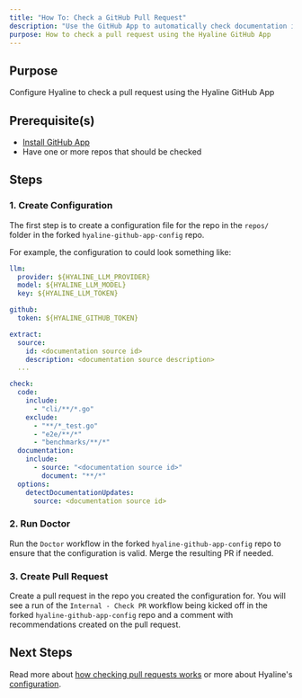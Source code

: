 ```yaml
---
title: "How To: Check a GitHub Pull Request"
description: "Use the GitHub App to automatically check documentation in pull requests using Hyaline."
purpose: How to check a pull request using the Hyaline GitHub App
---
```

## Purpose
Configure Hyaline to check a pull request using the Hyaline GitHub App

## Prerequisite(s)
- [Install GitHub App](./install-github-app.md)
- Have one or more repos that should be checked

## Steps

### 1. Create Configuration
The first step is to create a configuration file for the repo in the `repos/` folder in the forked `hyaline-github-app-config` repo.

For example, the configuration to could look something like:

```yml
llm:
  provider: ${HYALINE_LLM_PROVIDER}
  model: ${HYALINE_LLM_MODEL}
  key: ${HYALINE_LLM_TOKEN}

github:
  token: ${HYALINE_GITHUB_TOKEN}

extract:
  source:
    id: <documentation source id>
    description: <documentation source description>
  ...

check:
  code:
    include:
      - "cli/**/*.go"
    exclude:
      - "**/*_test.go"
      - "e2e/**/*"
      - "benchmarks/**/*"
  documentation:
    include:
      - source: "<documentation source id>"
        document: "**/*"
  options:
    detectDocumentationUpdates:
      source: <documentation source id>
```

### 2. Run Doctor
Run the `Doctor` workflow in the forked `hyaline-github-app-config` repo to ensure that the configuration is valid. Merge the resulting PR if needed.

### 3. Create Pull Request
Create a pull request in the repo you created the configuration for. You will see a run of the `Internal - Check PR` workflow being kicked off in the forked `hyaline-github-app-config` repo and a comment with recommendations created on the pull request.

## Next Steps
Read more about [how checking pull requests works](../explanation/check.md) or more about Hyaline's [configuration](../reference/config.md).